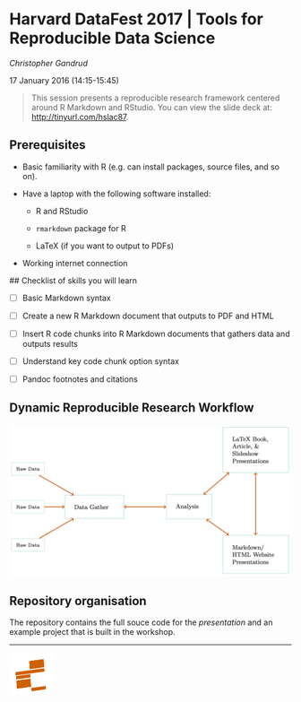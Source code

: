 # Harvard DataFest 2017 | Tools for Reproducible Data Science

*Christopher Gandrud*

17 January 2016 (14:15-15:45)

> This session presents a reproducible research framework centered around R Markdown and RStudio. You can view the slide deck at: <http://tinyurl.com/hslac87>.

## Prerequisites

- Basic familiarity with R (e.g. can install packages, source files, and so on).

- Have a laptop with the following software installed:

    + R and RStudio

    + `rmarkdown` package for R

    + LaTeX (if you want to output to PDFs)

- Working internet connection

## Checklist of skills you will learn

- [ ] Basic Markdown syntax

- [ ] Create a new R Markdown document that outputs to PDF and HTML

- [ ] Insert R code chunks into R Markdown documents that gathers data and outputs results

- [ ] Understand key code chunk option syntax

- [ ] Pandoc footnotes and citations

## Dynamic Reproducible Research Workflow

![dynamic-work-flow](presentation/img/linked_workflow/rep_workflow.png)

## Repository organisation

The repository contains the full souce code for the *presentation* and an example project that is built in the workshop.


---

[<img src="presentation/img/iqss_logo_flat.png" align="left" height="75" width ="75"/>]()
